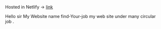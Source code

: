 
Hosted in Netlify -> [link]()

Hello sir My Website name find-Your-job my web site under many circular job .
